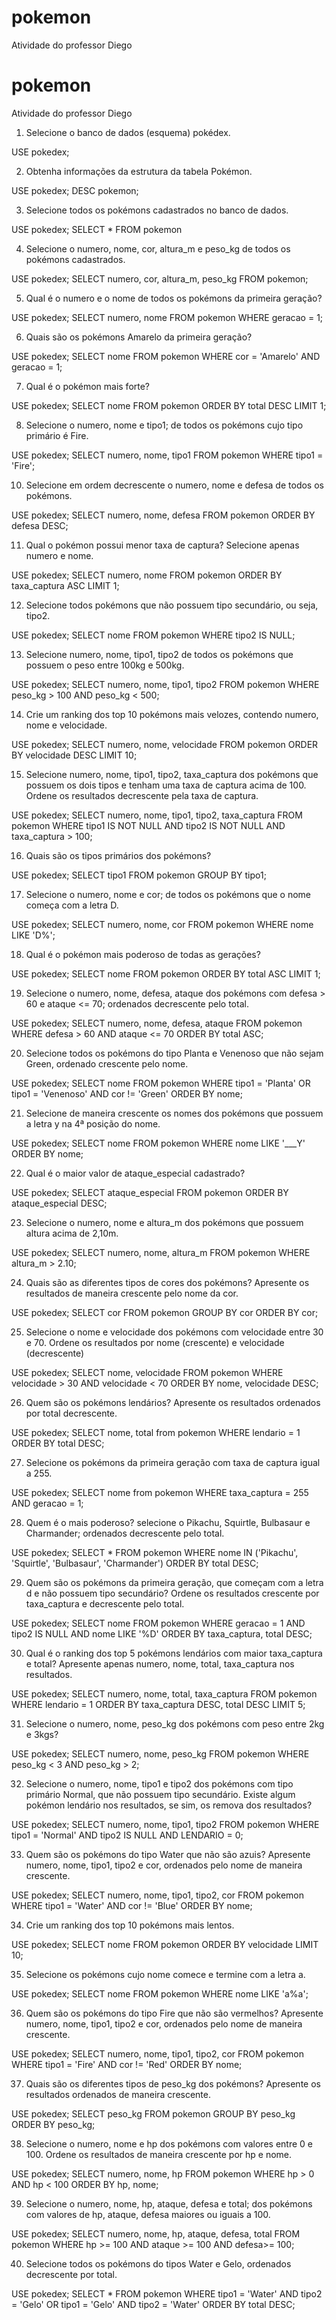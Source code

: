# pokemon
Atividade do professor Diego
# pokemon
Atividade do professor Diego
1.	Selecione o banco de dados (esquema) pokédex.

USE pokedex;

2.	Obtenha informações da estrutura da tabela Pokémon.

USE pokedex;
DESC pokemon;

3.	Selecione todos os pokémons cadastrados no banco de dados.

USE pokedex;
SELECT * FROM pokemon

4.	Selecione o numero, nome, cor, altura_m e peso_kg de todos os pokémons cadastrados.

USE pokedex;
SELECT  numero, cor, altura_m, peso_kg FROM pokemon;

5.	Qual é o numero e o nome de todos os pokémons da primeira geração?

USE pokedex;
SELECT  numero, nome FROM pokemon WHERE geracao = 1;

6.	Quais são os pokémons Amarelo da primeira geração?

USE pokedex;
SELECT nome FROM pokemon WHERE cor = 'Amarelo' AND geracao = 1;

7.	Qual é o pokémon mais forte?

USE pokedex;
SELECT nome FROM pokemon ORDER BY total DESC LIMIT 1;

8.	Selecione o numero, nome e tipo1; de todos os pokémons cujo tipo primário é Fire.

USE pokedex;
SELECT numero, nome, tipo1 FROM pokemon WHERE tipo1 = 'Fire';

10.	Selecione em ordem decrescente o numero, nome e defesa de todos os pokémons.

USE pokedex;
SELECT numero, nome, defesa FROM pokemon ORDER BY defesa DESC;

11.	Qual o pokémon possui menor taxa de captura? Selecione apenas numero e nome.

USE pokedex;
SELECT numero, nome FROM pokemon ORDER BY taxa_captura ASC LIMIT 1;

12.	Selecione todos pokémons que não possuem tipo secundário, ou seja, tipo2.

USE pokedex;
SELECT nome FROM pokemon WHERE tipo2 IS NULL;

13.	Selecione numero, nome, tipo1, tipo2 de todos os pokémons que possuem o peso entre 100kg e 500kg.

USE pokedex;
SELECT numero, nome, tipo1, tipo2 FROM pokemon WHERE peso_kg > 100 AND peso_kg < 500;

14.	Crie um ranking dos top 10 pokémons mais velozes, contendo numero, nome e velocidade.

USE pokedex;
SELECT numero, nome, velocidade FROM pokemon ORDER BY velocidade DESC LIMIT 10;

15.	Selecione numero, nome, tipo1, tipo2, taxa_captura dos pokémons que possuem os dois tipos e tenham uma taxa de captura acima de 100. Ordene os resultados decrescente pela taxa de captura.

USE pokedex;
SELECT numero, nome, tipo1, tipo2, taxa_captura FROM pokemon WHERE tipo1 IS NOT NULL AND tipo2 IS NOT NULL AND taxa_captura > 100; 

16.	Quais são os tipos primários dos pokémons?

USE pokedex;
SELECT tipo1 FROM pokemon GROUP BY tipo1; 

17.	Selecione o numero, nome e cor; de todos os pokémons que o nome começa com a letra D.

USE pokedex;
SELECT numero, nome, cor FROM pokemon WHERE nome LIKE 'D%'; 

18.	Qual é o pokémon mais poderoso de todas as gerações?

USE pokedex;
SELECT nome FROM pokemon ORDER BY total ASC LIMIT 1;

19.	Selecione o numero, nome, defesa, ataque dos pokémons com defesa > 60 e ataque <= 70; ordenados decrescente pelo total.

USE pokedex;
SELECT numero, nome, defesa, ataque FROM pokemon WHERE defesa > 60 AND  ataque <= 70 ORDER BY total ASC;

20.	Selecione todos os pokémons do tipo Planta e Venenoso que não sejam Green, ordenado crescente pelo nome.

USE pokedex;
SELECT nome FROM pokemon WHERE tipo1 = 'Planta' OR tipo1 = 'Venenoso' AND cor != 'Green' ORDER BY nome;

21.	Selecione de maneira crescente os nomes dos pokémons que possuem a letra y na 4ª posição do nome.

USE pokedex;
SELECT nome FROM pokemon WHERE nome LIKE '___Y' ORDER BY nome;

22.	Qual é o maior valor de ataque_especial cadastrado?

USE pokedex;
SELECT ataque_especial FROM pokemon ORDER BY ataque_especial DESC;

23.	Selecione o numero, nome e altura_m dos pokémons que possuem altura acima de 2,10m.

USE pokedex;
SELECT numero, nome, altura_m FROM pokemon WHERE altura_m > 2.10;

24.	Quais são as diferentes tipos de cores dos pokémons? Apresente os resultados de maneira crescente pelo nome da cor.

USE pokedex;
SELECT cor FROM pokemon GROUP BY cor ORDER BY cor;


25.	Selecione o nome e velocidade dos pokémons com velocidade entre 30 e 70. Ordene os resultados por nome (crescente) e velocidade (decrescente)

USE pokedex;
SELECT nome, velocidade FROM pokemon WHERE velocidade > 30 AND velocidade < 70 ORDER BY nome, velocidade DESC;

26.	Quem são os pokémons lendários? Apresente os resultados ordenados por total decrescente.

USE pokedex;
SELECT nome, total from pokemon WHERE lendario = 1 ORDER BY total DESC;

27.	Selecione os pokémons da primeira geração com taxa de captura igual a 255.

USE pokedex;
SELECT nome from pokemon WHERE taxa_captura = 255 AND geracao = 1;

28.	Quem é o mais poderoso? selecione o Pikachu, Squirtle, Bulbasaur e Charmander; ordenados decrescente pelo total.

USE pokedex;
SELECT * FROM pokemon WHERE nome IN ('Pikachu', 'Squirtle', 'Bulbasaur', 'Charmander') ORDER BY total DESC;

29.	Quem são os pokémons da primeira geração, que começam com a letra d e não possuem tipo secundário? Ordene os resultados crescente por taxa_captura e decrescente pelo total.

USE pokedex;
SELECT nome FROM pokemon WHERE geracao = 1 AND tipo2 IS NULL AND nome LIKE '%D' ORDER BY taxa_captura, total DESC;

30.	Qual é o ranking dos top 5 pokémons lendários com maior taxa_captura e total? Apresente apenas numero, nome, total, taxa_captura nos resultados.

USE pokedex;
SELECT numero, nome, total, taxa_captura FROM pokemon WHERE lendario = 1 ORDER BY taxa_captura DESC, total DESC LIMIT 5;

31.	Selecione o numero, nome, peso_kg dos pokémons com peso entre 2kg e 3kgs?

USE pokedex;
SELECT numero, nome, peso_kg  FROM pokemon WHERE peso_kg < 3 AND peso_kg > 2;

32.	Selecione o numero, nome, tipo1 e tipo2 dos pokémons com tipo primário Normal, que não possuem tipo secundário. Existe algum pokémon lendário nos resultados, se sim, os remova dos resultados?

USE pokedex;
SELECT numero, nome, tipo1, tipo2  FROM pokemon WHERE tipo1 = 'Normal' AND tipo2 IS NULL AND LENDARIO = 0;

33.	Quem são os pokémons do tipo Water que não são azuis? Apresente numero, nome, tipo1, tipo2 e cor, ordenados pelo nome de maneira crescente.

USE pokedex;
SELECT numero, nome, tipo1, tipo2, cor  FROM pokemon WHERE tipo1 = 'Water' AND cor != 'Blue' ORDER BY nome;

34.	Crie um ranking dos top 10 pokémons mais lentos.

USE pokedex;
SELECT nome FROM pokemon ORDER BY velocidade LIMIT 10;

35.	Selecione os pokémons cujo nome comece e termine com a letra a.

USE pokedex;
SELECT nome FROM pokemon WHERE nome LIKE 'a%a';

36.	Quem são os pokémons do tipo Fire que não são vermelhos? Apresente numero, nome, tipo1, tipo2 e cor, ordenados pelo nome de maneira crescente.

USE pokedex;
SELECT numero, nome, tipo1, tipo2, cor FROM pokemon WHERE tipo1 = 'Fire' AND cor != 'Red' ORDER BY nome;

37.	Quais são os diferentes tipos de peso_kg dos pokémons? Apresente os resultados ordenados de maneira crescente.

USE pokedex;
SELECT peso_kg FROM pokemon GROUP BY peso_kg ORDER BY peso_kg;

38.	Selecione o numero, nome e hp dos pokémons com valores entre 0 e 100. Ordene os resultados de maneira crescente por hp e nome.

USE pokedex;
SELECT numero, nome, hp FROM pokemon WHERE hp > 0 AND hp < 100 ORDER BY hp, nome;

39.	Selecione o numero, nome, hp, ataque, defesa e total; dos pokémons com valores de hp, ataque, defesa maiores ou iguais a 100.

USE pokedex;
SELECT numero, nome, hp, ataque, defesa, total FROM pokemon WHERE hp >= 100 AND ataque >= 100 AND defesa>= 100;

40.	Selecione todos os pokémons do tipos Water e Gelo, ordenados decrescente por total.

USE pokedex;
SELECT * FROM pokemon WHERE tipo1 = 'Water' AND tipo2 = 'Gelo' OR tipo1 = 'Gelo' AND tipo2 = 'Water' ORDER BY total DESC;
